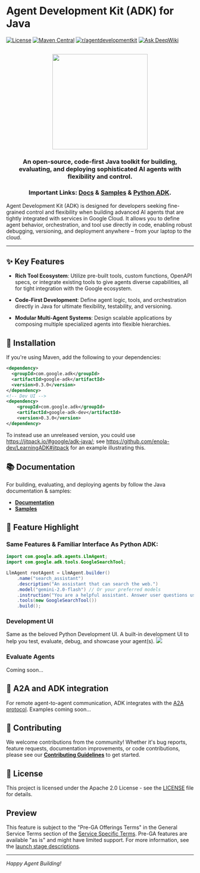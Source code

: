 # Agent Development Kit (ADK) for Java

[![License](https://img.shields.io/badge/License-Apache_2.0-blue.svg)](LICENSE)
[![Maven Central](https://img.shields.io/maven-central/v/com.google.adk/google-adk)](https://search.maven.org/artifact/com.google.adk/google-adk)
[![r/agentdevelopmentkit](https://img.shields.io/badge/Reddit-r%2Fagentdevelopmentkit-FF4500?style=flat&logo=reddit&logoColor=white)](https://www.reddit.com/r/agentdevelopmentkit/)
[![Ask DeepWiki](https://deepwiki.com/badge.svg)](https://deepwiki.com/google/adk-java)

<html>
    <h2 align="center">
      <img src="https://raw.githubusercontent.com/google/adk-python/main/assets/agent-development-kit.png" width="256"/>
    </h2>
    <h3 align="center">
      An open-source, code-first Java toolkit for building, evaluating, and deploying sophisticated AI agents with flexibility and control.
    </h3>
    <h3 align="center">
      Important Links:
      <a href="https://google.github.io/adk-docs/">Docs</a> &
      <a href="https://github.com/google/adk-samples">Samples</a> &
      <a href="https://github.com/google/adk-python">Python ADK</a>.
    </h3>
</html>

Agent Development Kit (ADK) is designed for developers seeking fine-grained
control and flexibility when building advanced AI agents that are tightly
integrated with services in Google Cloud. It allows you to define agent
behavior, orchestration, and tool use directly in code, enabling robust
debugging, versioning, and deployment anywhere – from your laptop to the cloud.

--------------------------------------------------------------------------------

## ✨ Key Features

-   **Rich Tool Ecosystem**: Utilize pre-built tools, custom functions, OpenAPI
    specs, or integrate existing tools to give agents diverse capabilities, all
    for tight integration with the Google ecosystem.

-   **Code-First Development**: Define agent logic, tools, and orchestration
    directly in Java for ultimate flexibility, testability, and versioning.

-   **Modular Multi-Agent Systems**: Design scalable applications by composing
    multiple specialized agents into flexible hierarchies.

## 🚀 Installation

If you're using Maven, add the following to your dependencies:

<!-- {x-version-start:google-adk:released} -->

```xml
<dependency>
  <groupId>com.google.adk</groupId>
  <artifactId>google-adk</artifactId>
  <version>0.3.0</version>
</dependency>
<!-- Dev UI -->
<dependency>
    <groupId>com.google.adk</groupId>
    <artifactId>google-adk-dev</artifactId>
    <version>0.3.0</version>
</dependency>
```

<!-- {x-version-end} -->

To instead use an unreleased version, you could use <https://jitpack.io/#google/adk-java/>;
see <https://github.com/enola-dev/LearningADK#jitpack> for an example illustrating this.

## 📚 Documentation

For building, evaluating, and deploying agents by follow the Java
documentation & samples:

*   **[Documentation](https://google.github.io/adk-docs)**
*   **[Samples](https://github.com/google/adk-samples)**

## 🏁 Feature Highlight

### Same Features & Familiar Interface As Python ADK:

```java
import com.google.adk.agents.LlmAgent;
import com.google.adk.tools.GoogleSearchTool;

LlmAgent rootAgent = LlmAgent.builder()
    .name("search_assistant")
    .description("An assistant that can search the web.")
    .model("gemini-2.0-flash") // Or your preferred models
    .instruction("You are a helpful assistant. Answer user questions using Google Search when needed.")
    .tools(new GoogleSearchTool())
    .build();
```

### Development UI

Same as the beloved Python Development UI.
A built-in development UI to help you test, evaluate, debug, and showcase your agent(s).
<img src="https://raw.githubusercontent.com/google/adk-python/main/assets/adk-web-dev-ui-function-call.png"/>

### Evaluate Agents

Coming soon...

## 🤖 A2A and ADK integration

For remote agent-to-agent communication, ADK integrates with the
[A2A protocol](https://github.com/google/A2A/).
Examples coming soon...

## 🤝 Contributing

We welcome contributions from the community! Whether it's bug reports, feature
requests, documentation improvements, or code contributions, please see our
[**Contributing Guidelines**](./CONTRIBUTING.md) to get started.

## 📄 License

This project is licensed under the Apache 2.0 License - see the
[LICENSE](LICENSE) file for details.

## Preview

This feature is subject to the "Pre-GA Offerings Terms" in the General Service
Terms section of the
[Service Specific Terms](https://cloud.google.com/terms/service-terms#1). Pre-GA
features are available "as is" and might have limited support. For more
information, see the
[launch stage descriptions](https://cloud.google.com/products?hl=en#product-launch-stages).

--------------------------------------------------------------------------------

*Happy Agent Building!*
